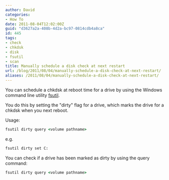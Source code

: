 ```yaml
---
author: David
categories:
- How To
date: 2011-08-04T12:02:00Z
guid: "d3627a2a-408b-4d2a-bc97-0814cdb4a8ca"
id: 445
tags:
- check
- chkdsk
- disk
- fsutil
- scan
title: Manually schedule a disk check at next restart
url: /blog/2011/08/04/manually-schedule-a-disk-check-at-next-restart/
aliases: /2011/08/04/manually-schedule-a-disk-check-at-next-restart/
---
```


You can schedule a chkdsk at reboot time for a drive by using the Windows command line utility [fsutil](https://www.microsoft.com/resources/documentation/windows/xp/all/proddocs/en-us/fsutil.mspx "FSUtil @ microsoft.com").

You do this by setting the "dirty" flag for a drive, which marks the drive for a chkdsk when you next reboot.

Usage:

```cmd
fsutil dirty query <volume pathname>
```

e.g.

```cmd
fsutil dirty set C:
```

You can check if a drive has been marked as dirty by using the query command:

```cmd
fsutil dirty query <volume pathname>
```
